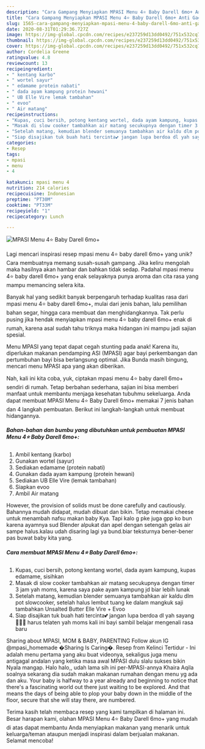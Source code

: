 ```yaml
---
description: "Cara Gampang Menyiapkan MPASI Menu 4⭐ Baby Darell 6mo+ Anti Gagal"
title: "Cara Gampang Menyiapkan MPASI Menu 4⭐ Baby Darell 6mo+ Anti Gagal"
slug: 1565-cara-gampang-menyiapkan-mpasi-menu-4-baby-darell-6mo-anti-gagal
date: 2020-08-31T01:29:36.727Z
image: https://img-global.cpcdn.com/recipes/e237259d13dd0492/751x532cq70/mpasi-menu-4⭐-baby-darell-6mo-foto-resep-utama.jpg
thumbnail: https://img-global.cpcdn.com/recipes/e237259d13dd0492/751x532cq70/mpasi-menu-4⭐-baby-darell-6mo-foto-resep-utama.jpg
cover: https://img-global.cpcdn.com/recipes/e237259d13dd0492/751x532cq70/mpasi-menu-4⭐-baby-darell-6mo-foto-resep-utama.jpg
author: Cordelia Greene
ratingvalue: 4.8
reviewcount: 13
recipeingredient:
- " kentang karbo"
- " wortel sayur"
- " edamame protein nabati"
- " dada ayam kampung protein hewani"
- " UB Elle Vire lemak tambahan"
- " evoo"
- " Air matang"
recipeinstructions:
- "Kupas, cuci bersih, potong kentang wortel, dada ayam kampung, kupas edamame, sisihkan"
- "Masak di slow cooker tambahkan air matang secukupnya dengan timer 3 jam yah moms, karena saya pake ayam kampung jd biar lebih lunak"
- "Setelah matang, kemudian blender semuanya tambahkan air kaldu dlm pot slowcooker, setelah halus lembut tuang ke dalam mangkuk saji tambahkan Unsalted Butter Elle Vire + Evoo"
- "Siap disajikan tuk buah hati tercinta💕 jangan lupa berdoa dl yah sayang👶🏻🤗 harus telaten yah moms kali ini bayi sambil belajar mengenali rasa baru"
categories:
- Resep
tags:
- mpasi
- menu
- 4

katakunci: mpasi menu 4 
nutrition: 214 calories
recipecuisine: Indonesian
preptime: "PT30M"
cooktime: "PT33M"
recipeyield: "1"
recipecategory: Lunch

---
```



![MPASI Menu 4⭐ Baby Darell 6mo+](https://img-global.cpcdn.com/recipes/e237259d13dd0492/751x532cq70/mpasi-menu-4⭐-baby-darell-6mo-foto-resep-utama.jpg)

Lagi mencari inspirasi resep mpasi menu 4⭐ baby darell 6mo+ yang unik? Cara membuatnya memang susah-susah gampang. Jika keliru mengolah maka hasilnya akan hambar dan bahkan tidak sedap. Padahal mpasi menu 4⭐ baby darell 6mo+ yang enak selayaknya punya aroma dan cita rasa yang mampu memancing selera kita.

Banyak hal yang sedikit banyak berpengaruh terhadap kualitas rasa dari mpasi menu 4⭐ baby darell 6mo+, mulai dari jenis bahan, lalu pemilihan bahan segar, hingga cara membuat dan menghidangkannya. Tak perlu pusing jika hendak menyiapkan mpasi menu 4⭐ baby darell 6mo+ enak di rumah, karena asal sudah tahu triknya maka hidangan ini mampu jadi sajian spesial.

Menu MPASI yang tepat dapat cegah stunting pada anak! Karena itu, diperlukan makanan pendamping ASI (MPASI) agar bayi perkembangan dan pertumbuhan bayi bisa berlangsung optimal. Jika Bunda masih bingung, mencari menu MPASI apa yang akan diberikan.


Nah, kali ini kita coba, yuk, ciptakan mpasi menu 4⭐ baby darell 6mo+ sendiri di rumah. Tetap berbahan sederhana, sajian ini bisa memberi manfaat untuk membantu menjaga kesehatan tubuhmu sekeluarga. Anda dapat membuat MPASI Menu 4⭐ Baby Darell 6mo+ memakai 7 jenis bahan dan 4 langkah pembuatan. Berikut ini langkah-langkah untuk membuat hidangannya.

<!--inarticleads1-->

##### Bahan-bahan dan bumbu yang dibutuhkan untuk pembuatan MPASI Menu 4⭐ Baby Darell 6mo+:

1. Ambil  kentang (karbo)
1. Gunakan  wortel (sayur)
1. Sediakan  edamame (protein nabati)
1. Gunakan  dada ayam kampung (protein hewani)
1. Sediakan  UB Elle Vire (lemak tambahan)
1. Siapkan  evoo
1. Ambil  Air matang


However, the provision of solids must be done carefully and cautiously. Bahannya mudah didapat, mudah dibuat dan bikin. Tetap memakai cheese untuk menambah nafsu makan baby Kya. Tapi kalo g pke juga gpp ko bun karena ayamnya sud Blender alpukat dan apel dengan setengah gelas air sampe halus.kalau udah disaring lagi ya bund.biar teksturnya bener-bener pas buwat baby kita yang. 

<!--inarticleads2-->

##### Cara membuat MPASI Menu 4⭐ Baby Darell 6mo+:

1. Kupas, cuci bersih, potong kentang wortel, dada ayam kampung, kupas edamame, sisihkan
1. Masak di slow cooker tambahkan air matang secukupnya dengan timer 3 jam yah moms, karena saya pake ayam kampung jd biar lebih lunak
1. Setelah matang, kemudian blender semuanya tambahkan air kaldu dlm pot slowcooker, setelah halus lembut tuang ke dalam mangkuk saji tambahkan Unsalted Butter Elle Vire + Evoo
1. Siap disajikan tuk buah hati tercinta💕 jangan lupa berdoa dl yah sayang👶🏻🤗 harus telaten yah moms kali ini bayi sambil belajar mengenali rasa baru


Sharing about MPASI, MOM &amp; BABY, PARENTING Follow akun IG @mpasi_homemade �Sharing Is Caring�. Resep from Kelinci Tertidur - Ini adalah menu pertama yang aku buat videonya, sekaligus juga menu antigagal andalan yang ketika masa awal MPASI dulu slalu sukses bikin Nyala mangap. Halo halo,, udah lama sih ini per-MPASI-annya Khaira Aqila soalnya sekarang dia sudah makan makanan rumahan dengan menu yg ada dan aku. Your baby is halfway to a year already and beginning to notice that there&#39;s a fascinating world out there just waiting to be explored. And that means the days of being able to plop your baby down in the middle of the floor, secure that she will stay there, are numbered. 

Terima kasih telah membaca resep yang kami tampilkan di halaman ini. Besar harapan kami, olahan MPASI Menu 4⭐ Baby Darell 6mo+ yang mudah di atas dapat membantu Anda menyiapkan makanan yang menarik untuk keluarga/teman ataupun menjadi inspirasi dalam berjualan makanan. Selamat mencoba!
